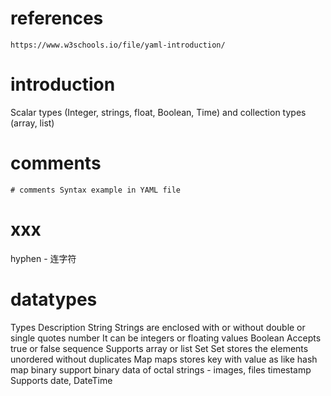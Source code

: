 # references
    https://www.w3schools.io/file/yaml-introduction/

# introduction
Scalar types (Integer, strings, float, Boolean, Time) and collection types (array, list)


# comments
    # comments Syntax example in YAML file

# xxx
hyphen - 连字符

# datatypes
Types	Description
String	Strings are enclosed with or without double or single quotes
number	It can be integers or floating values
Boolean	Accepts true or false
sequence	Supports array or list
Set	Set stores the elements unordered without duplicates
Map	maps stores key with value as like hash map
binary	support binary data of octal strings - images, files
timestamp	Supports date, DateTime